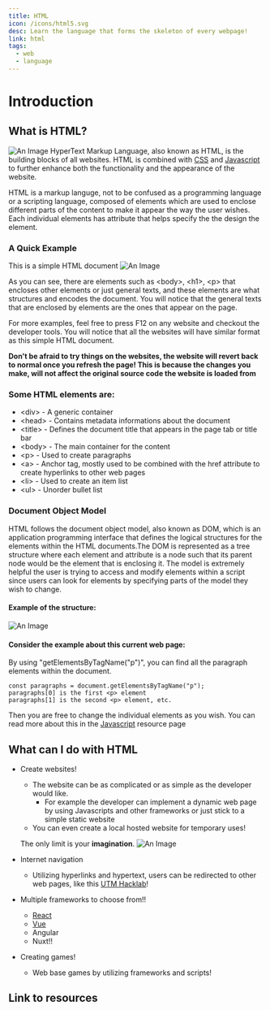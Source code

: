 ```yaml
---
title: HTML
icon: /icons/html5.svg
desc: Learn the language that forms the skeleton of every webpage!
link: html
tags:
  - web
  - language
---
```


# Introduction

## What is HTML?

![An Image](https://www.edureka.co/blog/wp-content/uploads/2019/06/What-is-HTML.jpg)
HyperText Markup Language, also known as HTML, is the building blocks of all
websites. HTML is combined with [CSS](../css) and [Javascript](../Javascript) to
further enhance both the functionality and the appearance of the website.

HTML is a markup languge, not to be confused as a programming language or a
scripting language, composed of elements which are used to enclose different
parts of the content to make it appear the way the user wishes. Each individual
elements has attribute that helps specify the the design the element.

<grid-1-x-2 title="Difference between the three types of languages" :reversed=true img-src="https://media.geeksforgeeks.org/wp-content/cdn-uploads/20190808164614/Programming-Language-vs-Scripting-Language-vs-Markup-Languages.png" link="https://www.geeksforgeeks.org/difference-between-programming-scripting-and-markup-languages/" desc="A quick read about the differences between the three types of languages" button="Check it out!"></grid-1-x-2>

### A Quick Example

This is a simple HTML document ![An Image](https://i.imgur.com/nmbniCJ.png)

As you can see, there are elements such as <body\>, <h1\>, <p\> that encloses
other elements or just general texts, and these elements are what structures and
encodes the document. You will notice that the general texts that are enclosed
by elements are the ones that appear on the page.

For more examples, feel free to press F12 on any website and checkout the
developer tools. You will notice that all the websites will have similar format
as this simple HTML document.

**Don't be afraid to try things on the websites, the website will revert back to
normal once you refresh the page! This is because the changes you make, will not
affect the original source code the website is loaded from**

### Some HTML elements are:

- <div\> - A generic container
- <head\> - Contains metadata informations about the document
- <title\> - Defines the document title that appears in the page tab or title
  bar
- <body\> - The main container for the content
- <p\> - Used to create paragraphs
- <a\> - Anchor tag, mostly used to be combined with the href attribute to
  create hyperlinks to other web pages
- <li\> - Used to create an item list
- <ul\> - Unorder bullet list
  <grid-1-x-2 title="List of HTML elements" img-src="https://encrypted-tbn0.gstatic.com/images?q=tbn%3AANd9GcQRxdMM9xku_hh_fntWCgJHZFbdOu417g5ruA&usqp=CAU" link="https://developer.mozilla.org/en-US/docs/Web/HTML/Element" desc="A full list of the elements in HTML" button="Check it out!"></grid-1-x-2>

### Document Object Model

HTML follows the document object model, also known as DOM, which is an
application programming interface that defines the logical structures for the
elements within the HTML documents.The DOM is represented as a tree structure
where each element and attribute is a node such that its parent node would be
the element that is enclosing it. The model is extremely helpful the user is
trying to access and modify elements within a script since users can look for
elements by specifying parts of the model they wish to change.

#### Example of the structure:

![An Image](https://www.w3schools.com/js/pic_htmltree.gif)

#### Consider the example about this current web page:

By using "getElementsByTagName("p")", you can find all the paragraph elements
within the document.

```
const paragraphs = document.getElementsByTagName("p");
paragraphs[0] is the first <p> element
paragraphs[1] is the second <p> element, etc.
```

Then you are free to change the individual elements as you wish. You can read
more about this in the [Javascript](../Javascript) resource page

## What can I do with HTML

- Create websites!

  - The website can be as complicated or as simple as the developer would like.
    - For example the developer can implement a dynamic web page by using
      Javascripts and other frameworks or just stick to a simple static website
  - You can even create a local hosted website for temporary uses!

  The only limit is your **imagination**.
  ![An Image](https://dynomapper.com/images/5_tips_for_creating_a_great_website.jpg)

- Internet navigation
  - Utilizing hyperlinks and hypertext, users can be redirected to other web
    pages, like this [UTM Hacklab](../)!
- Multiple frameworks to choose from!!
  - [React](../React)
  - [Vue](../Vue)
  - Angular
  - Nuxt!!
- Creating games!
  - Web base games by utilizing frameworks and scripts!

## Link to resources

<grid-1-x-2 title="Basic tutorial of HTML" :reversed=true img-src="https://www.w3.org/blog/wp-content/uploads/2019/07/logo-MDNWebDocs.png" link="https://developer.mozilla.org/en-US/docs/Web/HTML" desc="Learn HTML from basic tutorials to advance topics" button="Check it out!"></grid-1-x-2>

<grid-1-x-2 title="W3School tutorial of HTML" img-src="https://internet-salmagundi.com/wp-content/uploads/2019/03/W3-MatFrame-895x493px-Qual100.jpg" link="https://www.w3schools.com/html/" desc="Learn the basics of HTML with w3school" button="Check it out!"></grid-1-x-2>

<grid-1-x-2 title="Learn to become a Frontend Developer" :reversed=true img-src="https://scrimba.com/static/art/maincover.png" link="https://scrimba.com/" desc="Become a Frontend Developer with Scrimba" button="Check it out!"></grid-1-x-2>

<grid-1-x-2 title="Learn the Document Object Model" img-src="https://miro.medium.com/max/3456/1*v9AT7ZaJc6fR2MjYljGEzg.png" link="https://developer.mozilla.org/en-US/docs/Web/API/Document_Object_Model/Introduction " button="Check it out!" desc="Become an expert on the Document Object Model!" button="Check it out!"></grid-1-x-2>

